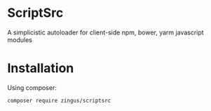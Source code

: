 # ScriptSrc

A simplicistic autoloader for client-side npm, bower, yarm javascript modules

# Installation

Using composer:

    composer require zingus/scriptsrc

